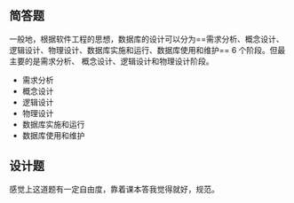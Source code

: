 ## 简答题

一般地，根据软件工程的思想，数据库的设计可以分为==需求分析、概念设计、逻辑设计、物理设计、数据库实施和运行、数据库使用和维护== 6 个阶段。但最主要的是需求分析、 概念设计、逻辑设计和物理设计阶段。

- 需求分析
- 概念设计
- 逻辑设计
- 物理设计
- 数据库实施和运行
- 数据库使用和维护



## 设计题

感觉上这道题有一定自由度，靠着课本答我觉得就好，规范。